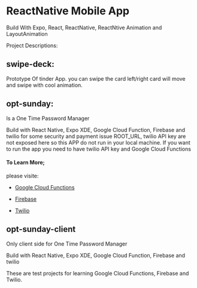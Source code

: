 # ReactNative Mobile App
Build With Expo, React, ReactNative, ReactNtive Animation and LayoutAnimation

Project Descriptions:
## swipe-deck: 
Prototype Of tinder App. you can swipe the card left/right card will move and swipe with cool animation.

## opt-sunday: 
Is a One Time Password Manager 

Build with React Native, Expo XDE, Google Cloud Function, Firebase and twilio for some security and payment issue ROOT_URL, twilio API key are not exposed here so this APP do not run in your local machine. If you want to run the app you need to have twilio API key and Google Cloud Functions 

#### To Learn More; 

please visite:

- [Google Cloud Functions](https://cloud.google.com/functions/)

- [Firebase](https://firebase.google.com/)

- [Twilio](https://www.twilio.com/)


## opt-sunday-client
Only client side for One Time Password Manager

Build with React Native, Expo XDE, Google Cloud Function, Firebase and twilio


These are  test projects for learning Google Cloud Functions, Firebase and Twilio.



